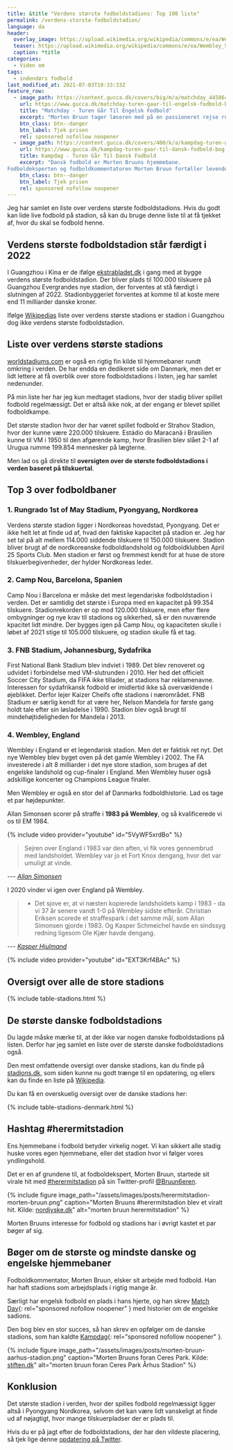 ```yaml
---
title: &title "Verdens største fodboldstadions: Top 100 liste"
permalink: /verdens-storste-fodboldstadion/
language: da
header:
  overlay_image: https://upload.wikimedia.org/wikipedia/commons/e/ea/Wembley_Stadium_%2849789492566%29.jpg
  teaser: https://upload.wikimedia.org/wikipedia/commons/e/ea/Wembley_Stadium_%2849789492566%29.jpg
  caption: *title
categories:
  - Viden om
tags:
  - indendørs fodbold
last_modified_at: 2021-07-03T10:33:33Z
feature_row:
  - image_path: https://content.gucca.dk/covers/big/m/a/matchday_445864.jpg
    url: https://www.gucca.dk/matchday-turen-gaar-til-engelsk-fodbold-bog-p445864
    title: "Matchday - Turen Går Til Engelsk Fodbold"
    excerpt: "Morten Bruun tager læseren med på en passioneret rejse rundt til de største scener i engelsk fodbold. De engelske stadioner har været Mortens arbejdsplads som fodboldkommentator, og her deler han ud af sin facination."
    btn_class: btn--danger
    btn_label: Tjek prisen
    rel: sponsored nofollow noopener
  - image_path: https://content.gucca.dk/covers/400/k/a/kampdag-turen-gaar-til-dansk-fodbold_526591.jpg
    url: https://www.gucca.dk/kampdag-turen-gaar-til-dansk-fodbold-bog-p526591
    title: Kampdag - Turen Går Til Dansk Fodbold
    excerpt: "Dansk fodbold er Morten Bruuns hjemmebane.
Fodboldeksperten og fodboldkommentatoren Morten Bruun fortæller levende historier fra de danske stadioner og at bevæge sig rundt blandt det danske fodboldfolk."
    btn_class: btn--danger
    btn_label: Tjek prisen
    rel: sponsored nofollow noopener
---
```


Jeg har samlet en liste over verdens største fodboldstadions. Hvis du godt kan lide live fodbold på stadion, så kan du bruge denne liste til at få tjekket af, hvor du skal se fodbold henne.

## Verdens største fodboldstadion står færdigt i 2022

I Guangzhou i Kina er de ifølge [ekstrabladet.dk](https://ekstrabladet.dk/sport/fodbold/udenlandsk_fodbold/vild-plan-her-vil-de-bygge-verdens-stoerste-stadion/8097585) i gang med at bygge verdens største fodboldstadion. Der bliver plads til 100.000 tilskuere på Guangzhou Evergrandes nye stadion, der forventes at stå færdigt i slutningen af 2022. Stadionbyggeriet forventes at komme til at koste mere end 11 milliarder danske kroner.

Ifølge [Wikipedias](https://en.wikipedia.org/wiki/List_of_stadiums_by_capacity) liste over verdens største stadions er stadion i Guangzhou dog ikke verdens største fodboldstadion.

## Liste over verdens største stadions

[worldstadiums.com](http://www.worldstadiums.com/) er også en rigtig fin kilde til hjemmebaner rundt omkring i verden. De har endda en dedikeret side om Danmark, men det er lidt lettere at få overblik over store fodboldstadions i listen, jeg har samlet nedenunder.

På min liste her har jeg kun medtaget stadions, hvor der stadig bliver spillet fodbold regelmæssigt. Det er altså ikke nok, at der engang er blevet spillet fodboldkampe.

Det største stadion hvor der har været spillet fodbold er Strahov Stadion, hvor der kunne være 220.000 tilskuere. Estádio do Maracanã i Brasilien kunne til VM i 1950 til den afgørende kamp, hvor Brasilien blev slået 2-1 af Urugua rumme 199.854 mennesker på lægterne.

Men lad os gå direkte til **oversigten over de største fodboldstadions i verden baseret på tilskuertal**.

## Top 3 over fodboldbaner

### 1. Rungrado 1st of May Stadium, Pyongyang, Nordkorea

Verdens største stadion ligger i Nordkoreas hovedstad, Pyongyang. Det er ikke helt let at finde ud af, hvad den faktiske kapacitet på stadion er. Jeg har set tal på alt mellem 114.000 siddende tilskuere til 150.000 tilskuere. Stadion bliver brugt af de nordkoreanske fodboldlandshold og foldboldklubben April 25 Sports Club. Men stadion er først og fremmest kendt for at huse de store tilskuerbegivenheder, der hylder Nordkoreas leder.

### 2. Camp Nou, Barcelona, Spanien

Camp Nou i Barcelona er måske det mest legendariske fodboldstadion i verden. Det er samtidig det største i Europa med en kapacitet på 99.354 tilskuere. Stadionrekorden er op mod 120.000 tilskuere, men efter flere ombygninger og nye krav til stadions og sikkerhed, så er den nuværende kpacitet lidt mindre. Der bygges igen på Camp Nou, og kapaciteten skulle i løbet af 2021 stige til 105.000 tilskuere, og stadion skulle få et tag.

### 3. FNB Stadium, Johannesburg, Sydafrika

First National Bank Stadium blev indviet i 1989. Det blev renoveret og udvidet i forbindelse med VM-slutrunden i 2010. Her hed det officielt Soccer City Stadium, da FIFA ikke tillader, at stadions har reklamenavne. Interessen for sydafrikansk fodbold er imidlertid ikke så overvældende i øjeblikket. Derfor lejer Kaizer Cheifs ofte stadions i nærområdet. FNB Stadium er særlig kendt for at være her, Nelson Mandela for første gang holdt tale efter sin løsladelse i 1990. Stadion blev også brugt til mindehøjtideligheden for Mandela i 2013.

### 4. Wembley, England

Wembley i England er et legendarisk stadion. Men det er faktisk ret nyt. Det nye Wembley blev byget oven på det gamle Wembley i 2002. The FA investerede i alt 8 milliarder i det nye store stadion, som bruges af det engelske landshold og cup-finaler i England. Men Wembley huser også adskillige koncerter og Champions League finaler.

Men Wembley er også en stor del af Danmarks fodboldhistorie. Lad os tage et par højdepunkter.

Allan Simonsen scorer på straffe i **1983 på Wembley**, og så kvalificerede vi os til EM 1984.

{% include video provider="youtube" id="5VyWF5xrdBo" %}

> Sejren over England i 1983 var den aften, vi fik vores gennembrud med landsholdet. Wembley var jo et Fort Knox dengang, hvor det var umuligt at vinde.

--- <cite>[Allan Simonsen](https://www.dr.dk/sporten/fodbold/em/allan-simonsen-husker-foelelserne-i-landsholdstroejen-det-er-dit-land-du-har-i-0)</cite>

I 2020 vinder vi igen over England på Wembley.

> - Det sjove er, at vi næsten kopierede landsholdets kamp i 1983 - da vi 37 år senere vandt 1-0 på Wembley sidste efterår. Christian Eriksen scorede et straffespark i det samme mål, som Allan Simonsen gjorde i 1983. Og Kasper Schmeichel havde en sindssyg redning ligesom Ole Kjær havde dengang.

--- <cite>[Kasper Hjulmand](https://www.dr.dk/sporten/fodbold/em/allan-simonsen-husker-foelelserne-i-landsholdstroejen-det-er-dit-land-du-har-i-0)</cite>

{% include video provider="youtube" id="EXT3Krf4BAc" %}

## Oversigt over alle de store stadions

{% include table-stadions.html %}

## De største danske fodboldstadions

Du lagde måske mærke til, at der ikke var nogen danske fodboldstadions på listen. Derfor har jeg samlet en liste over de største danske fodboldstadions også.

Den mest omfattende oversigt over danske stadions, kan du finde på [stadions.dk](http://www.stadions.dk/), som siden kunne nu godt trænge til en opdatering, og ellers kan du finde en liste på [Wikipedia](https://da.wikipedia.org/wiki/Fodboldstadioner_i_Danmark).

Du kan få en overskuelig oversigt over de danske stadions her:

{% include table-stadions-denmark.html %}

## Hashtag #herermitstadion

Ens hjemmebane i fodbold betyder virkelig noget. Vi kan sikkert alle stadig huske vores egen hjemmebane, eller det stadion hvor vi følger vores yndlingshold.

Det er en af grundene til, at fodboldekspert, Morten Bruun, startede sit virale hit med [#herermitstadion](https://twitter.com/search?q=%23herermitstadion) på sin Twitter-profil [@Bruun6eren](https://twitter.com/Bruun6eren).

{% include figure image_path="/assets/images/posts/herermitstadion-morten-bruun.png" caption="Morten Bruuns #herermitstadion blev et viralt hit. Kilde: [nordjyske.dk](https://nordjyske.dk/nyheder/sport/viralt-hit-er-blevet-morten-bruuns-hjertebarn-herermitstadion/fd1df9a1-a1c1-4d47-b29e-7b3e8557d71f)" alt="morten bruun herermitstadion" %}

Morten Bruuns interesse for fodbold og stadions har i øvrigt kastet et par bøger af sig.

## Bøger om de største og mindste danske og engelske hjemmebaner

Fodboldkommentator, Morten Bruun, elsker sit arbejde med fodbold. Han har haft stadions som arbejdsplads i rigtig mange år.

Særligt har engelsk fodbold en plads i hans hjerte, og han skrev [Match Day](https://www.gucca.dk/matchday-turen-gaar-til-engelsk-fodbold-bog-p445864){: rel="sponsored nofollow noopener" } med historier om de engelske sadions.

Den bog blev en stor succes, så han skrev en opfølger om de danske stadions, som han kaldte [Kampdag](https://www.gucca.dk/kampdag-turen-gaar-til-dansk-fodbold-bog-p526591){: rel="sponsored nofollow noopener" }.

{% include figure image_path="/assets/images/posts/morten-bruun-aarhus-stadion.png" caption="Morten Bruuns foran Ceres Park. Kilde: [stiften.dk](https://stiften.dk/artikel/morten-bruun-skriver-bog-om-danske-stadions-et-storsl%C3%A5et-syn-i-aarhus)" alt="morten bruun foran Ceres Park Århus Stadion" %}

## Konklusion

Det største stadion i verden, hvor der spilles fodbold regelmæssigt ligger altså i Pyongyang Nordkorea, selvom det kan være lidt vanskeligt at finde ud af nøjagtigt, hvor mange tilskuerpladser der er plads til.

Hvis du er på jagt efter de fodboldstadions, der har den vildeste placering, så tjek lige denne [opdatering på Twitter](https://twitter.com/JoaquimCampa/status/1411346406497992708).
